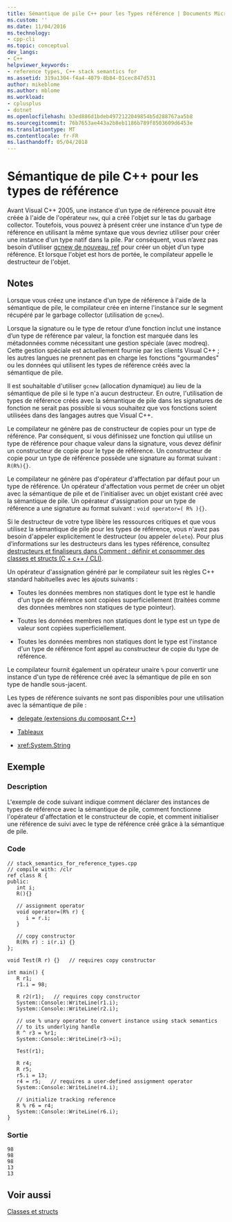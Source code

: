 ```yaml
---
title: Sémantique de pile C++ pour les Types référence | Documents Microsoft
ms.custom: ''
ms.date: 11/04/2016
ms.technology:
- cpp-cli
ms.topic: conceptual
dev_langs:
- C++
helpviewer_keywords:
- reference types, C++ stack semantics for
ms.assetid: 319a1304-f4a4-4079-8b84-01cec847d531
author: mikeblome
ms.author: mblome
ms.workload:
- cplusplus
- dotnet
ms.openlocfilehash: b3ed886d1bdeb4972122049854b5d288767aa5b8
ms.sourcegitcommit: 76b7653ae443a2b8eb1186b789f8503609d6453e
ms.translationtype: MT
ms.contentlocale: fr-FR
ms.lasthandoff: 05/04/2018
---
```

# <a name="c-stack-semantics-for-reference-types"></a>Sémantique de pile C++ pour les types de référence
Avant Visual C++ 2005, une instance d'un type de référence pouvait être créée à l'aide de l'opérateur `new`, qui a créé l'objet sur le tas du garbage collector. Toutefois, vous pouvez à présent créer une instance d'un type de référence en utilisant la même syntaxe que vous devriez utiliser pour créer une instance d'un type natif dans la pile. Par conséquent, vous n’avez pas besoin d’utiliser [gcnew de nouveau, ref](../windows/ref-new-gcnew-cpp-component-extensions.md) pour créer un objet d’un type référence. Et lorsque l'objet est hors de portée, le compilateur appelle le destructeur de l'objet.  
  
## <a name="remarks"></a>Notes  
 Lorsque vous créez une instance d'un type de référence à l'aide de la sémantique de pile, le compilateur crée en interne l'instance sur le segment récupéré par le garbage collector (utilisation de `gcnew`).  
  
 Lorsque la signature ou le type de retour d’une fonction inclut une instance d’un type de référence par valeur, la fonction est marquée dans les métadonnées comme nécessitant une gestion spéciale (avec modreq). Cette gestion spéciale est actuellement fournie par les clients Visual C++ ; les autres langues ne prennent pas en charge les fonctions "gourmandes" ou les données qui utilisent les types de référence créés avec la sémantique de pile.  
  
 Il est souhaitable d'utiliser `gcnew` (allocation dynamique) au lieu de la sémantique de pile si le type n'a aucun destructeur. En outre, l'utilisation de types de référence créés avec la sémantique de pile dans les signatures de fonction ne serait pas possible si vous souhaitez que vos fonctions soient utilisées dans des langages autres que Visual C++.  
  
 Le compilateur ne génère pas de constructeur de copies pour un type de référence. Par conséquent, si vous définissez une fonction qui utilise un type de référence pour chaque valeur dans la signature, vous devez définir un constructeur de copie pour le type de référence. Un constructeur de copie pour un type de référence possède une signature au format suivant : `R(R%){}`.  
  
 Le compilateur ne génère pas d'opérateur d'affectation par défaut pour un type de référence. Un opérateur d'affectation vous permet de créer un objet avec la sémantique de pile et de l'initialiser avec un objet existant créé avec la sémantique de pile. Un opérateur d'assignation pour un type de référence a une signature au format suivant : `void operator=( R% ){}`.  
  
 Si le destructeur de votre type libère les ressources critiques et que vous utilisez la sémantique de pile pour les types de référence, vous n'avez pas besoin d'appeler explicitement le destructeur (ou appeler `delete`). Pour plus d’informations sur les destructeurs dans les types référence, consultez [destructeurs et finaliseurs dans Comment : définir et consommer des classes et structs (C + c++ / CLI)](../dotnet/how-to-define-and-consume-classes-and-structs-cpp-cli.md#BKMK_Destructors_and_finalizers).  
  
 Un opérateur d'assignation généré par le compilateur suit les règles C++ standard habituelles avec les ajouts suivants :  
  
-   Toutes les données membres non statiques dont le type est le handle d'un type de référence sont copiées superficiellement (traitées comme des données membres non statiques de type pointeur).  
  
-   Toutes les données membres non statiques dont le type est un type de valeur sont copiées superficiellement.  
  
-   Toutes les données membres non statiques dont le type est l'instance d'un type de référence font appel au constructeur de copie du type de référence.  
  
 Le compilateur fournit également un opérateur unaire `%` pour convertir une instance d'un type de référence créé avec la sémantique de pile en son type de handle sous-jacent.  
  
 Les types de référence suivants ne sont pas disponibles pour une utilisation avec la sémantique de pile :  
  
-   [delegate (extensions du composant C++)](../windows/delegate-cpp-component-extensions.md)  
  
-   [Tableaux](../windows/arrays-cpp-component-extensions.md)  
  
-   <xref:System.String>  
  
## <a name="example"></a>Exemple  
  
### <a name="description"></a>Description  
 L'exemple de code suivant indique comment déclarer des instances de types de référence avec la sémantique de pile, comment fonctionne l'opérateur d'affectation et le constructeur de copie, et comment initialiser une référence de suivi avec le type de référence créé grâce à la sémantique de pile.  
  
### <a name="code"></a>Code  
  
```  
// stack_semantics_for_reference_types.cpp  
// compile with: /clr  
ref class R {  
public:  
   int i;  
   R(){}  
  
   // assignment operator  
   void operator=(R% r) {  
      i = r.i;  
   }  
  
   // copy constructor  
   R(R% r) : i(r.i) {}  
};  
  
void Test(R r) {}   // requires copy constructor  
  
int main() {  
   R r1;  
   r1.i = 98;  
  
   R r2(r1);   // requires copy constructor  
   System::Console::WriteLine(r1.i);  
   System::Console::WriteLine(r2.i);  
  
   // use % unary operator to convert instance using stack semantics  
   // to its underlying handle  
   R ^ r3 = %r1;  
   System::Console::WriteLine(r3->i);  
  
   Test(r1);  
  
   R r4;  
   R r5;  
   r5.i = 13;  
   r4 = r5;   // requires a user-defined assignment operator  
   System::Console::WriteLine(r4.i);  
  
   // initialize tracking reference  
   R % r6 = r4;  
   System::Console::WriteLine(r6.i);  
}  
```  
  
### <a name="output"></a>Sortie  
  
```  
98  
98  
98  
13  
13  
```  
  
## <a name="see-also"></a>Voir aussi  
 [Classes et structs](../windows/classes-and-structs-cpp-component-extensions.md)